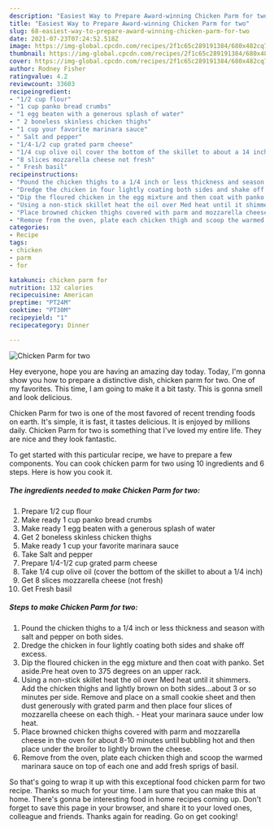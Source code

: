 ```yaml
---
description: "Easiest Way to Prepare Award-winning Chicken Parm for two"
title: "Easiest Way to Prepare Award-winning Chicken Parm for two"
slug: 68-easiest-way-to-prepare-award-winning-chicken-parm-for-two
date: 2021-07-23T07:24:52.518Z
image: https://img-global.cpcdn.com/recipes/2f1c65c289191384/680x482cq70/chicken-parm-for-two-recipe-main-photo.jpg
thumbnail: https://img-global.cpcdn.com/recipes/2f1c65c289191384/680x482cq70/chicken-parm-for-two-recipe-main-photo.jpg
cover: https://img-global.cpcdn.com/recipes/2f1c65c289191384/680x482cq70/chicken-parm-for-two-recipe-main-photo.jpg
author: Rodney Fisher
ratingvalue: 4.2
reviewcount: 33603
recipeingredient:
- "1/2 cup flour"
- "1 cup panko bread crumbs"
- "1 egg beaten with a generous splash of water"
- " 2 boneless skinless chicken thighs"
- "1 cup your favorite marinara sauce"
- " Salt and pepper"
- "1/4-1/2 cup grated parm cheese"
- "1/4 cup olive oil cover the bottom of the skillet to about a 14 inch"
- "8 slices mozzarella cheese not fresh"
- " Fresh basil"
recipeinstructions:
- "Pound the chicken thighs to a 1/4 inch or less thickness and season with salt and pepper on both sides."
- "Dredge the chicken in four lightly coating both sides and shake off excess."
- "Dip the floured chicken in the egg mixture and then coat with panko. Set aside.Pre heat oven to 375 degrees on an upper rack."
- "Using a non-stick skillet heat the oil over Med heat until it shimmers. Add the chicken thighs and lightly brown on both sides...about 3 or so minutes per side. Remove and place on a small cookie sheet and then dust generously with grated parm and then place four slices of mozzarella cheese on each thigh. Heat your marinara sauce under low heat."
- "Place browned chicken thighs covered with parm and mozzarella cheese in the oven for about 8-10 minutes until bubbling hot and then place under the broiler to lightly brown the cheese."
- "Remove from the oven, plate each chicken thigh and scoop the warmed marinara sauce on top of each one and add fresh sprigs of basil."
categories:
- Recipe
tags:
- chicken
- parm
- for

katakunci: chicken parm for 
nutrition: 132 calories
recipecuisine: American
preptime: "PT24M"
cooktime: "PT30M"
recipeyield: "1"
recipecategory: Dinner

---
```



![Chicken Parm for two](https://img-global.cpcdn.com/recipes/2f1c65c289191384/680x482cq70/chicken-parm-for-two-recipe-main-photo.jpg)

Hey everyone, hope you are having an amazing day today. Today, I'm gonna show you how to prepare a distinctive dish, chicken parm for two. One of my favorites. This time, I am going to make it a bit tasty. This is gonna smell and look delicious.



Chicken Parm for two is one of the most favored of recent trending foods on earth. It's simple, it is fast, it tastes delicious. It is enjoyed by millions daily. Chicken Parm for two is something that I've loved my entire life. They are nice and they look fantastic.


To get started with this particular recipe, we have to prepare a few components. You can cook chicken parm for two using 10 ingredients and 6 steps. Here is how you cook it.

<!--inarticleads1-->

##### The ingredients needed to make Chicken Parm for two:

1. Prepare 1/2 cup flour
1. Make ready 1 cup panko bread crumbs
1. Make ready 1 egg beaten with a generous splash of water
1. Get  2 boneless skinless chicken thighs
1. Make ready 1 cup your favorite marinara sauce
1. Take  Salt and pepper
1. Prepare 1/4-1/2 cup grated parm cheese
1. Take 1/4 cup olive oil (cover the bottom of the skillet to about a 1/4 inch)
1. Get 8 slices mozzarella cheese (not fresh)
1. Get  Fresh basil




<!--inarticleads2-->

##### Steps to make Chicken Parm for two:

1. Pound the chicken thighs to a 1/4 inch or less thickness and season with salt and pepper on both sides.
1. Dredge the chicken in four lightly coating both sides and shake off excess.
1. Dip the floured chicken in the egg mixture and then coat with panko. Set aside.Pre heat oven to 375 degrees on an upper rack.
1. Using a non-stick skillet heat the oil over Med heat until it shimmers. Add the chicken thighs and lightly brown on both sides...about 3 or so minutes per side. Remove and place on a small cookie sheet and then dust generously with grated parm and then place four slices of mozzarella cheese on each thigh. - Heat your marinara sauce under low heat.
1. Place browned chicken thighs covered with parm and mozzarella cheese in the oven for about 8-10 minutes until bubbling hot and then place under the broiler to lightly brown the cheese.
1. Remove from the oven, plate each chicken thigh and scoop the warmed marinara sauce on top of each one and add fresh sprigs of basil.




So that's going to wrap it up with this exceptional food chicken parm for two recipe. Thanks so much for your time. I am sure that you can make this at home. There's gonna be interesting food in home recipes coming up. Don't forget to save this page in your browser, and share it to your loved ones, colleague and friends. Thanks again for reading. Go on get cooking!
